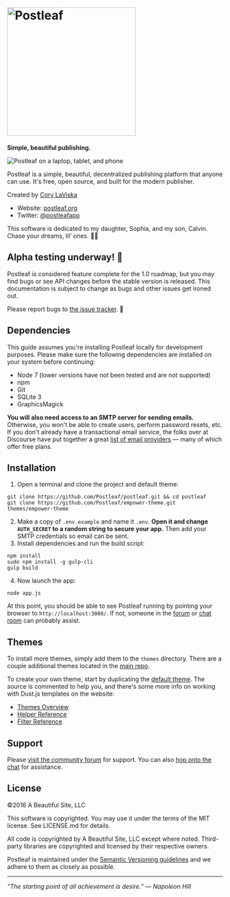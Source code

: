 # <img src="http://postleaf.s3.amazonaws.com/website/images/postleaf_wordmark.svg" alt="Postleaf" width="300">

**Simple, beautiful publishing.**

![Postleaf on a laptop, tablet, and phone](http://postleaf.s3.amazonaws.com/website/images/devices.png)

Postleaf is a simple, beautiful, decentralized publishing platform that anyone can use. It's free, open source, and built for the modern publisher.

Created by [Cory LaViska](https://twitter.com/claviska)

- Website: [postleaf.org](https://www.postleaf.org/)
- Twitter: [@postleafapp](https://twitter.com/postleafapp)

This software is dedicated to my daughter, Sophia, and my son, Calvin. Chase your dreams, lil’ ones. 💙💚

## Alpha testing underway! 🚧

Postleaf is considered feature complete for the 1.0 roadmap, but you may find bugs or see API changes before the stable version is released. This documentation is subject to change as bugs and other issues get ironed out.

Please report bugs to [the issue tracker](https://github.com/Postleaf/postleaf/issues). 🐛

## Dependencies

This guide assumes you're installing Postleaf locally for development purposes. Please make sure the following dependencies are installed on your system before continuing:

- Node 7 (lower versions have not been tested and are not supported)
- npm
- Git
- SQLite 3
- GraphicsMagick

**You will also need access to an SMTP server for sending emails.** Otherwise, you won't be able to create users, perform password resets, etc. If you don't already have a transactional email service, the folks over at Discourse have put together a great [list of email providers](https://github.com/discourse/discourse/blob/master/docs/INSTALL-email.md) — many of which offer free plans.

## Installation

1. Open a terminal and clone the project and default theme:
  ```
  git clone https://github.com/Postleaf/postleaf.git && cd postleaf
  git clone https://github.com/Postleaf/empower-theme.git themes/empower-theme
  ```
2. Make a copy of `.env.example` and name it `.env`. **Open it and change `AUTH_SECRET` to a random string to secure your app.** Then add your SMTP credentials so email can be sent.
3. Install dependencies and run the build script:
  ```
  npm install
  sudo npm install -g gulp-cli
  gulp build
  ```
4. Now launch the app:
  ```
  node app.js
  ```

At this point, you should be able to see Postleaf running by pointing your browser to `http://localhost:3000/`. If not, someone in the [forum](https://community.postleaf.org) or [chat room](https://gitter.im/Postleaf/postleaf) can probably assist.

## Themes

To install more themes, simply add them to the `themes` directory. There are a couple additional themes located in the [main repo](https://github.com/Postleaf).

To create your own theme, start by duplicating the [default theme](https://github.com/Postleaf/empower-theme). The source is commented to help you, and there's some more info on working with Dust.js templates on the website:

- [Themes Overview](https://www.postleaf.org/themes-overview)
- [Helper Reference](https://www.postleaf.org/helper-reference)
- [Filter Reference](https://www.postleaf.org/filter-reference)

## Support

Please [visit the community forum](https://community.postleaf.org/) for support. You can also [hop onto the chat](https://gitter.im/Postleaf/postleaf) for assistance.

## License

©2016 A Beautiful Site, LLC

This software is copyrighted. You may use it under the terms of the MIT license. See LICENSE.md for details.

All code is copyrighted by A Beautiful Site, LLC except where noted. Third-party libraries are copyrighted and licensed by their respective owners.

Postleaf is maintained under the [Semantic Versioning guidelines](http://semver.org/) and we adhere to them as closely as possible.

---

*“The starting point of all achievement is desire.” — Napoleon Hill*

